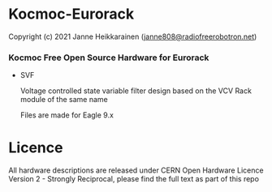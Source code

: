 # Kocmoc-Eurorack

Copyright (c) 2021 Janne Heikkarainen (janne808@radiofreerobotron.net)

### Kocmoc Free Open Source Hardware for Eurorack

* SVF

   Voltage controlled state variable filter design based on the VCV Rack module of the same name

   Files are made for Eagle 9.x

# Licence

All hardware descriptions are released under CERN Open Hardware Licence Version 2 - Strongly Reciprocal, please find the full text as part of this repo
